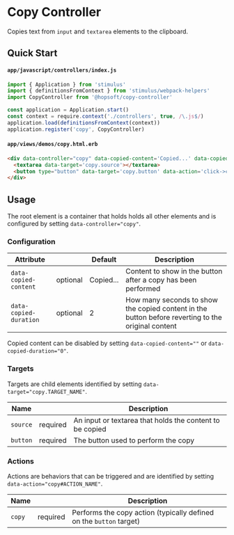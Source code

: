 # Copy Controller

Copies text from `input` and `textarea` elements to the clipboard.

## Quick Start

#### `app/javascript/controllers/index.js`

```js
import { Application } from 'stimulus'
import { definitionsFromContext } from 'stimulus/webpack-helpers'
import CopyController from '@hopsoft/copy-controller'

const application = Application.start()
const context = require.context('./controllers', true, /\.js$/)
application.load(definitionsFromContext(context))
application.register('copy', CopyController)
```

#### `app/views/demos/copy.html.erb`

```html
<div data-controller="copy" data-copied-content='Copied...' data-copied-duration='2'>
  <textarea data-target='copy.source'></textarea>
  <button type="button" data-target='copy.button' data-action='click->copy#copy'>Copy</button>
</div>
```

## Usage

The root element is a container that holds holds all other elements and is configured by setting `data-controller="copy"`.

### Configuration

| Attribute              |          | Default   | Description                                                                                        |
| ---------------------  | -------- | --------- | -------------------------------------------------------------------------------------------------- |
| `data-copied-content`  | optional | Copied... | Content to show in the button after a copy has been performed                                      |
| `data-copied-duration` | optional | 2         | How many seconds to show the copied content in the button before reverting to the original content |

Copied content can be disabled by setting `data-copied-content=""` or `data-copied-duration="0"`.

### Targets

Targets are child elements identified by setting `data-target="copy.TARGET_NAME"`.

| Name     |          | Description                                              |
| -------- | -------- | -------------------------------------------------------- |
| `source` | required | An input or textarea that holds the content to be copied |
| `button` | required | The button used to perform the copy                      |

### Actions

Actions are behaviors that can be triggered and are identified by setting `data-action="copy#ACTION_NAME"`.

| Name     |          | Description                                                         |
| -------- | -------- | ------------------------------------------------------------------- |
| `copy`   | required | Performs the copy action (typically defined on the `button` target) |
